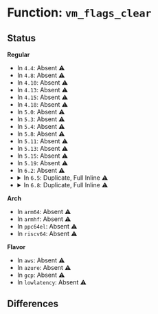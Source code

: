 # Function: <code>vm_flags_clear</code>

## Status
<b>Regular</b>
<ul>
<li>
In <code>4.4</code>: Absent ⚠️
</li>
<li>
In <code>4.8</code>: Absent ⚠️
</li>
<li>
In <code>4.10</code>: Absent ⚠️
</li>
<li>
In <code>4.13</code>: Absent ⚠️
</li>
<li>
In <code>4.15</code>: Absent ⚠️
</li>
<li>
In <code>4.18</code>: Absent ⚠️
</li>
<li>
In <code>5.0</code>: Absent ⚠️
</li>
<li>
In <code>5.3</code>: Absent ⚠️
</li>
<li>
In <code>5.4</code>: Absent ⚠️
</li>
<li>
In <code>5.8</code>: Absent ⚠️
</li>
<li>
In <code>5.11</code>: Absent ⚠️
</li>
<li>
In <code>5.13</code>: Absent ⚠️
</li>
<li>
In <code>5.15</code>: Absent ⚠️
</li>
<li>
In <code>5.19</code>: Absent ⚠️
</li>
<li>
In <code>6.2</code>: Absent ⚠️
</li>
<li>
<details>
<summary>In <code>6.5</code>: Duplicate, Full Inline ⚠️</summary>

**Collision:** Static Duplication

**Inline:** Full

**Transformation:** False

**Instances:**

```
In arch/x86/mm/pat/memtype.c (ffffffff810d2fa5)
Location: include/linux/mm.h:804
Inline: True
Inline callers:
  - arch/x86/mm/pat/memtype.c:untrack_pfn_clear
  - arch/x86/mm/pat/memtype.c:untrack_pfn
```
```
In kernel/fork.c (ffffffff810f283f)
Location: include/linux/mm.h:804
Inline: True
Inline callers:
  - kernel/fork.c:dup_mmap
```
```
In kernel/bpf/syscall.c (ffffffff812ed662)
Location: include/linux/mm.h:804
Inline: True
Inline callers:
  - kernel/bpf/syscall.c:bpf_map_mmap
  - kernel/bpf/syscall.c:bpf_map_mmap
```
```
In kernel/bpf/ringbuf.c (ffffffff813339cd)
Location: include/linux/mm.h:804
Inline: True
Inline callers:
  - kernel/bpf/ringbuf.c:ringbuf_map_mmap_user
  - kernel/bpf/ringbuf.c:ringbuf_map_mmap_kern
```
```
In mm/shmem.c (ffffffff813bced4)
Location: include/linux/mm.h:804
Inline: True
Inline callers:
  - mm/shmem.c:shmem_mmap
```
```
In mm/mmap.c (ffffffff814003e1)
Location: include/linux/mm.h:804
Inline: True
Inline callers:
  - mm/mmap.c:mmap_region
```
```
In mm/mremap.c (ffffffff81406090)
Location: include/linux/mm.h:804
Inline: True
Inline callers:
  - mm/mremap.c:move_vma
  - mm/mremap.c:move_vma
```
```
In mm/ksm.c (ffffffff814527c7)
Location: include/linux/mm.h:804
Inline: True
Inline callers:
  - mm/ksm.c:ksm_del_vmas
```
```
In fs/exec.c (ffffffff814b8ef1)
Location: include/linux/mm.h:804
Inline: True
Inline callers:
  - fs/exec.c:setup_arg_pages
```
```
In fs/proc/task_mmu.c (ffffffff81564db4)
Location: include/linux/mm.h:804
Inline: True
Inline callers:
  - fs/proc/task_mmu.c:clear_refs_write
```
```
In fs/hugetlbfs/inode.c (ffffffff8162e427)
Location: include/linux/mm.h:804
Inline: True
Inline callers:
  - fs/hugetlbfs/inode.c:hugetlbfs_file_mmap
```
```
In security/selinux/selinuxfs.c (ffffffff816b5bd6)
Location: include/linux/mm.h:804
Inline: True
Inline callers:
  - security/selinux/selinuxfs.c:sel_mmap_policy
  - security/selinux/selinuxfs.c:sel_mmap_handle_status
```
```
In net/ipv4/tcp.c (ffffffff81f0a6ff)
Location: include/linux/mm.h:804
Inline: True
Inline callers:
  - net/ipv4/tcp.c:tcp_mmap
```
</details>
</li>
<li>
<details>
<summary>In <code>6.8</code>: Duplicate, Full Inline ⚠️</summary>

**Collision:** Static Duplication

**Inline:** Full

**Transformation:** False

**Instances:**

```
In arch/x86/mm/pat/memtype.c (ffffffff810db735)
Location: include/linux/mm.h:845
Inline: True
Inline callers:
  - arch/x86/mm/pat/memtype.c:untrack_pfn_clear
  - arch/x86/mm/pat/memtype.c:untrack_pfn
```
```
In kernel/fork.c (ffffffff810fb503)
Location: include/linux/mm.h:845
Inline: True
Inline callers:
  - kernel/fork.c:dup_mmap
```
```
In kernel/bpf/syscall.c (ffffffff8130c212)
Location: include/linux/mm.h:845
Inline: True
Inline callers:
  - kernel/bpf/syscall.c:bpf_map_mmap
  - kernel/bpf/syscall.c:bpf_map_mmap
```
```
In kernel/bpf/ringbuf.c (ffffffff813580bd)
Location: include/linux/mm.h:845
Inline: True
Inline callers:
  - kernel/bpf/ringbuf.c:ringbuf_map_mmap_user
  - kernel/bpf/ringbuf.c:ringbuf_map_mmap_kern
```
```
In mm/shmem.c (ffffffff813e7d24)
Location: include/linux/mm.h:845
Inline: True
Inline callers:
  - mm/shmem.c:shmem_mmap
```
```
In mm/mmap.c (ffffffff8142c828)
Location: include/linux/mm.h:845
Inline: True
Inline callers:
  - mm/mmap.c:mmap_region
```
```
In mm/mremap.c (ffffffff81432793)
Location: include/linux/mm.h:845
Inline: True
Inline callers:
  - mm/mremap.c:move_vma
  - mm/mremap.c:move_vma
```
```
In mm/ksm.c (ffffffff8148cdc6)
Location: include/linux/mm.h:845
Inline: True
Inline callers:
  - mm/ksm.c:ksm_del_vmas
```
```
In fs/exec.c (ffffffff814eb6eb)
Location: include/linux/mm.h:845
Inline: True
Inline callers:
  - fs/exec.c:setup_arg_pages
```
```
In fs/proc/task_mmu.c (ffffffff8159b873)
Location: include/linux/mm.h:845
Inline: True
Inline callers:
  - fs/proc/task_mmu.c:clear_refs_write
```
```
In fs/hugetlbfs/inode.c (ffffffff816678ed)
Location: include/linux/mm.h:845
Inline: True
Inline callers:
  - fs/hugetlbfs/inode.c:hugetlbfs_file_mmap
```
```
In security/selinux/selinuxfs.c (ffffffff816f2766)
Location: include/linux/mm.h:845
Inline: True
Inline callers:
  - security/selinux/selinuxfs.c:sel_mmap_policy
  - security/selinux/selinuxfs.c:sel_mmap_handle_status
```
```
In net/ipv4/tcp.c (ffffffff81fce77f)
Location: include/linux/mm.h:845
Inline: True
Inline callers:
  - net/ipv4/tcp.c:tcp_mmap
```
</details>
</li>
</ul>
<b>Arch</b>
<ul>
<li>
In <code>arm64</code>: Absent ⚠️
</li>
<li>
In <code>armhf</code>: Absent ⚠️
</li>
<li>
In <code>ppc64el</code>: Absent ⚠️
</li>
<li>
In <code>riscv64</code>: Absent ⚠️
</li>
</ul>
<b>Flavor</b>
<ul>
<li>
In <code>aws</code>: Absent ⚠️
</li>
<li>
In <code>azure</code>: Absent ⚠️
</li>
<li>
In <code>gcp</code>: Absent ⚠️
</li>
<li>
In <code>lowlatency</code>: Absent ⚠️
</li>
</ul>

## Differences
